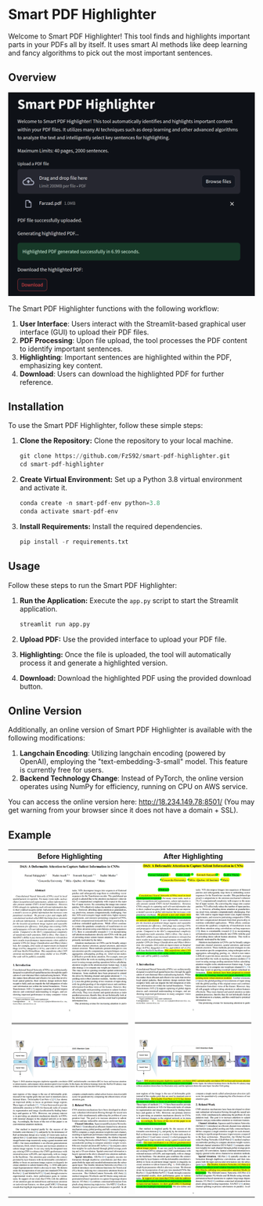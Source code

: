 # Smart PDF Highlighter

Welcome to Smart PDF Highlighter! This tool finds and highlights important parts in your PDFs all by itself. It uses smart AI methods like deep learning and fancy algorithms to pick out the most important sentences.

## Overview

![ScreenShot](./photos/app.png)

The Smart PDF Highlighter functions with the following workflow:

1. **User Interface**: Users interact with the Streamlit-based graphical user interface (GUI) to upload their PDF files.
2. **PDF Processing**: Upon file upload, the tool processes the PDF content to identify important sentences.
3. **Highlighting**: Important sentences are highlighted within the PDF, emphasizing key content.
4. **Download**: Users can download the highlighted PDF for further reference.

## Installation

To use the Smart PDF Highlighter, follow these simple steps:

1. **Clone the Repository:** Clone the repository to your local machine.
    ```python
    git clone https://github.com/FzS92/smart-pdf-highlighter.git
    cd smart-pdf-highlighter
    ```

2. **Create Virtual Environment:** Set up a Python 3.8 virtual environment and activate it.
    ```python
    conda create -n smart-pdf-env python=3.8
    conda activate smart-pdf-env
    ```

3. **Install Requirements:** Install the required dependencies.
    ```python
    pip install -r requirements.txt
    ```

## Usage

Follow these steps to run the Smart PDF Highlighter:

1. **Run the Application:** Execute the `app.py` script to start the Streamlit application.
    ```python
    streamlit run app.py
    ```

2. **Upload PDF:** Use the provided interface to upload your PDF file.

3. **Highlighting:** Once the file is uploaded, the tool will automatically process it and generate a highlighted version.

4. **Download:** Download the highlighted PDF using the provided download button.


## Online Version

Additionally, an online version of Smart PDF Highlighter is available with the following modifications:

1. **Langchain Encoding**: Utilizing langchain encoding (powered by OpenAI), employing the "text-embedding-3-small" model. This feature is currently free for users.
2. **Backend Technology Change**: Instead of PyTorch, the online version operates using NumPy for efficiency, running on CPU on AWS service.

You can access the online version here: http://18.234.149.78:8501/
(You may get warning from your browser since it does not have a domain + SSL).


## Example

Before Highlighting             |  After Highlighting
:-------------------------:|:-------------------------:
![Before Highlighting](./photos/before.jpg)  |  ![After Highlighting](./photos/after.jpg)
